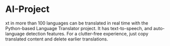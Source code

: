 # AI-Project
xt in more than 100 languages can be translated in real time with the Python-based Language Translator project. It has text-to-speech, and auto-language detection features. For a clutter-free experience, just copy translated content and delete earlier translations.
